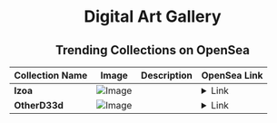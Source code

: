 <div align="center">

# Digital Art Gallery

## Trending Collections on OpenSea

| Collection Name                       | Image                                                                                     | Description                       | OpenSea Link                                                                                          |
|---------------------------------------|-------------------------------------------------------------------------------------------|-----------------------------------|--------------------------------------------------------------------------------------------------------|
| **lzoa** | ![Image](https://i.seadn.io/s/raw/files/872180e9ffdf66990c2dcc33aa9dfd57.jpg?w=500&auto=format?w=200&auto=format) |  | <details><summary>Link</summary>[lzoa](https://opensea.io/collection/lzoa)</details> |
| **OtherD33d** | ![Image](https://i.seadn.io/s/raw/files/5c0ad5eaf1a86db2325a6e8a9fb15cd5.png?w=500&auto=format?w=200&auto=format) |  | <details><summary>Link</summary>[OtherD33d](https://opensea.io/collection/otherd33d-215)</details> |

</div>